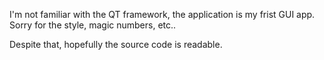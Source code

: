 I'm not familiar with the QT framework, the application is my frist GUI app. Sorry for the style, magic numbers, etc.. 

Despite that, hopefully the source code is readable.